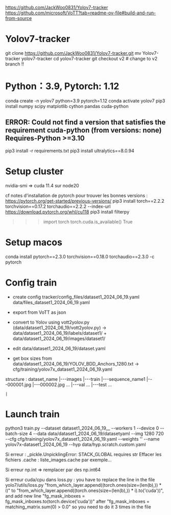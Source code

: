 https://github.com/JackWoo0831/Yolov7-tracker
https://github.com/microsoft/VoTT?tab=readme-ov-file#build-and-run-from-source

# Yolov7-tracker
git clone https://github.com/JackWoo0831/Yolov7-tracker.git
mv Yolov7-tracker yolov7-tracker
cd yolov7-tracker
git checkout v2  # change to v2 branch !!

# Python：3.9, Pytorch: 1.12
conda create -n yolov7 python=3.9 pytorch=1.12
conda activate yolov7
pip3 install numpy scipy matplotlib cython pandas cuda-python
## ERROR: Could not find a version that satisfies the requirement cuda-python (from versions: none) Requires-Python >=3.10
pip3 install -r requirements.txt
pip3 install ultralytics==8.0.94

# Setup cluster
nvidia-smi 
=> cuda 11.4 sur node20

cf notes d'installation de pytorch pour trouver les bonnes versions : https://pytorch.org/get-started/previous-versions/
pip3 install torch==2.2.2 torchvision==0.17.2 torchaudio==2.2.2 --index-url https://download.pytorch.org/whl/cu118
pip3 install filterpy

>>> import torch
>>> torch.cuda.is_available()
True

# Setup macos
conda install pytorch==2.3.0 torchvision==0.18.0 torchaudio==2.3.0 -c pytorch

# Config train
- create config tracker/config_files/dataset1_2024_06_19.yaml
data/files_dataset1_2024_06_19.yaml 

- export from VoTT as json 
- convert to Yolov using vott2yolov.py (data/dataset1_2024_06_19/vott2yolov.py) -> data/dataset1_2024_06_19/labels/dataset1/ + data/dataset1_2024_06_19/images/dataset1/
- edit data/dataset1_2024_06_19/dataset.yaml
- get box sizes from data/dataset1_2024_06_19/YOLOV_BDD_Anchors_1280.txt -> cfg/training/yolov7x_dataset1_2024_06_19.yaml

structure :
dataset_name
    |---images
        |---train
                |---sequence_name1
                        |---000001.jpg
                        |---000002.jpg ...
        |---val ...
        |---test ...

    |

# Launch train
python3 train.py --dataset dataset1_2024_06_19__ --workers 1  --device 0 --batch-size 4 --data data/dataset1_2024_06_19/datasetyaml  --img 1280 720 --cfg cfg/training/yolov7x_dataset1_2024_06_19.yaml  --weights ''  --name yolov7x-dataset1_2024_06_19  --hyp data/hyp.scratch.custom.yaml

Si erreur : _pickle.UnpicklingError: STACK_GLOBAL requires str
Effacer les fichiers .cache : liste_images.cache par exemple...

Si erreur np.int => remplacer par des np.int64

Si erreur cuda/cpu dans loss.py :
you have to replace the line in the file yolo7/utils/loss.py
"from_which_layer.append((torch.ones(size=(len(b),)) * i)"
to "from_which_layer.append((torch.ones(size=(len(b),)) * i).to('cuda'))",
and add new line "fg_mask_inboxes = fg_mask_inboxes.to(torch.device('cuda'))"
after "fg_mask_inboxes = matching_matrix.sum(0) > 0.0"
so you need to do it 3 times in the file

<!-- https://wandb.ai/noham- -->

<!-- /Users/noham/Documents/GitHub/Stage/2024 -->
<!-- /Users/noham/Documents/GitHub/Stage-2024 -->